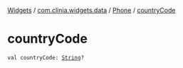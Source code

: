 [Widgets](../../index.md) / [com.clinia.widgets.data](../index.md) / [Phone](index.md) / [countryCode](./country-code.md)

# countryCode

`val countryCode: `[`String`](https://kotlinlang.org/api/latest/jvm/stdlib/kotlin/-string/index.html)`?`
